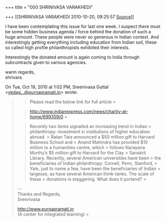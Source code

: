 +++
title = "000 SHRINIVASA VARAKHEDI"

+++
[[SHRINIVASA VARAKHEDI	2010-10-20, 09:25:57 [Source](https://groups.google.com/g/bvparishat/c/01oa0poOFhY)]]



I have been contemplating this issue for last one week. I suspect there must be some hidden business agenda / force behind the donation of such a huge amount. These people were never so generous in Indian context. And interestingly getting everything including education from Indian soil, these so called high profile philanthropists exhibited their interests.  
  
Interestingly the donated amount is again coming to India through subcontracts given to various agencies.  
  
warm regards,  
shrivara  
  

On Tue, Oct 19, 2010 at 1:02 PM, Sreenivasa Guttal \<[vedag...@purnapramati.in]()\> wrote:  

> 
> > 
> > Please read the below link for full article >
> 
> > 
> > 
> > 
> > 
> > <http://www.indianexpress.com/news/charity-at-home/699359/0> >
> 
> > 
> > 
> > 
> > 
> > 
> > Recently two items signalled an increasing trend in Indian > philanthropy: investment in institutions of higher education abroad. > Ratan Tata announced a $50 million gift to Harvard Business School and > Anand Mahindra has provided $10 million to a humanities centre, which > follows Narayana Murthy’s $5 million gift to Harvard for the Clay > Sanskrit Library. Recently, several American universities have been > the beneficiaries of Indian philanthropy: Cornell, Penn, Stanford, > Yale, just to name a few, have been the beneficiaries of Indian > largesse, as have several American think-tanks. The scale of these > donations is staggering. What does it portend? >
> 
> > 
> >   
> --  
> Thanks and Regards,  
> Sreenivasa  
>   
> <http://www.purnapramati.in>  
> (A center for integrated learning) >
> 

  

